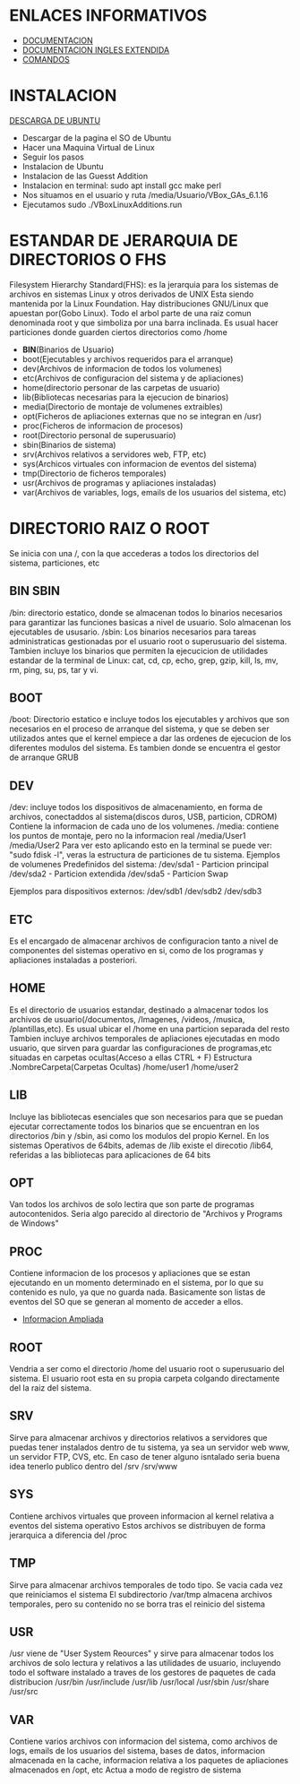 <h1>ENLACES INFORMATIVOS</h1>
<ul>
  <li><a href="https://computernewage.com/2015/06/14/el-arbol-de-directorios-de-linux-al-detalle-que-contiene-cada-carpeta/#estructura-directorios">DOCUMENTACION</a></li>
  <li><a href="https://tldp.org/LDP/Linux-Filesystem-Hierarchy/html/index.html">DOCUMENTACION INGLES EXTENDIDA</a></li>
  <li><a href="https://computernewage.com/2013/04/10/como-manejar-archivos-y-carpetas-desde-la-terminal-de-linux/">COMANDOS</a></li>
</ul>

<h1>INSTALACION</h1>
<a href="https://ubuntu.com/download/desktop">DESCARGA DE UBUNTU</a>
<ul>
  <li>Descargar de la pagina el SO de Ubuntu</li>
  <li>Hacer una Maquina Virtual de Linux</li>
  <li>Seguir los pasos</li>
  <li>Instalacion de Ubuntu</li>
  <li>Instalacion de las Guesst Addition</li>
  <li>Instalacion en terminal: sudo apt install gcc make perl</li>
  <li>Nos situamos en el usuario y ruta /media/Usuario/VBox_GAs_6.1.16</li>
  <li>Ejecutamos sudo ./VBoxLinuxAdditions.run</li>
</ul>

<h1>ESTANDAR DE JERARQUIA DE DIRECTORIOS O FHS</h1>

Filesystem Hierarchy Standard(FHS): es la jerarquia para los sistemas de archivos en sistemas Linux y otros derivados de UNIX
Esta siendo mantenida por la Linux Foundation. Hay distribuciones GNU/Linux que apuestan por(Gobo Linux). Todo el arbol parte de una raiz comun denominada root y que simboliza por una barra inclinada. Es usual hacer particiones donde guarden ciertos directorios como /home

<ul>
  <li><strong>BIN</strong>(Binarios de Usuario)</li>
  <li>boot(Ejecutables y archivos requeridos para el arranque)</li>
  <li>dev(Archivos de informacion de todos los volumenes)</li>
  <li>etc(Archivos de configuracion del sistema y de apliaciones)</li>
  <li>home(directorio personar de las carpetas de usuario)</li>
  <li>lib(Bibliotecas necesarias para la ejecucion de binarios)</li>
  <li>media(Directorio de montaje de volumenes extraibles)</li>
  <li>opt(Ficheros de apliaciones externas que no se integran en /usr)</li>
  <li>proc(Ficheros de informacion de procesos)</li>
  <li>root(Directorio personal de superusuario)</li>
  <li>sbin(Binarios de sistema)</li>
  <li>srv(Archivos relativos a servidores web, FTP, etc)</li>
  <li>sys(Archicos virtuales con informacion de eventos del sistema)</li>
  <li>tmp(Directorio de ficheros temporales)</li>
  <li>usr(Archivos de programas y apliaciones instaladas)</li>
  <li>var(Archivos de variables, logs, emails de los usuarios del sistema, etc)</li>
</ul>

<h1>DIRECTORIO RAIZ O ROOT</h1>
Se inicia con una /, con la que accederas a todos los directorios del sistema, particiones, etc

<h2>BIN SBIN</h2>
/bin: directorio estatico, donde se almacenan todos lo binarios necesarios para garantizar las funciones basicas a nivel de usuario. Solo almacenan los ejecutables de ususario.
/sbin: Los binarios necesarios para tareas administraticas gestionadas por el usuario root o superusuario del sistema.
Tambien incluye los binarios que permiten la ejecucicion de utilidades estandar de la terminal de Linux: cat, cd, cp, echo, grep, gzip, kill, ls, mv, rm, ping, su, ps, tar y vi.

<h2>BOOT</h2>
/boot: Directorio estatico e incluye todos los ejecutables y archivos que son necesarios en el proceso de arranque del sistema, y que se deben ser utilizados antes que el kernel empiece a dar las ordenes de ejecucion de los diferentes modulos del sistema. Es tambien donde se encuentra el gestor de arranque GRUB

<h2>DEV</h2>
/dev: incluye todos los dispositivos de almacenamiento, en forma de archivos, conectaddos al sistema(discos duros, USB, particion, CDROM) Contiene la informacion de cada uno de los volumenes.
/media: contiene los puntos de montaje, pero no la informacion real
  /media/User1
  /media/User2
Para ver esto aplicando esto en la terminal se puede ver: "sudo fdisk -l", veras la estructura de particiones de tu sistema.
Ejemplos de volumenes Predefinidos del sistema:
  /dev/sda1 - Particion principal
  /dev/sda2 - Particion extendida
  /dev/sda5 - Particion Swap

Ejemplos para dispositivos externos:
  /dev/sdb1
  /dev/sdb2
  /dev/sdb3

<h2>ETC</h2>
Es el encargado de almacenar archivos de configuracion tanto a nivel de componentes del sistemas operativo en si, como de los programas y apliaciones instaladas a posteriori.

<h2>HOME</h2>
Es el directorio de usuarios estandar, destinado a almacenar todos los archivos de usuario(/documentos, /Imagenes, /videos, /musica, /plantillas,etc). Es usual ubicar el /home en una particion separada del resto
Tambien incluye archivos temporales de apliaciones ejecutadas en modo usuario, que sirven para guardar las configuraciones de programas,etc situadas en carpetas ocultas(Acceso a ellas CTRL + F)
Estructura
  .NombreCarpeta(Carpetas Ocultas)
  /home/user1
  /home/user2

<h2>LIB</h2>
Incluye las bibliotecas esenciales que son necesarios para que se puedan ejecutar correctamente todos los binarios que se encuentran en los directorios /bin y /sbin, asi como los modulos del propio Kernel.
En los sistemas Operativos de 64bits, ademas de /lib existe el direcotio /lib64, referidas a las bibliotecas para aplicaciones de 64 bits

<h2>OPT</h2>
Van todos los archivos de solo lectira que son parte de programas autocontenidos. Seria algo parecido al directorio de "Archivos y Programs de Windows"

<h2>PROC</h2>
Contiene informacion de los procesos y apliaciones que se estan ejecutando en un momento determinado en el sistema, por lo que su contenido es nulo, ya que no guarda nada. Basicamente son listas de eventos del SO que se generan al momento de acceder a ellos.
<ul>
  <li><a href="https://www.linuxtotal.com.mx/index.php?cont=info_admon_016">Informacion Ampliada</a></li>
</ul>

<h2>ROOT</h2>
Vendria a ser como el directorio /home del usuario root o superusuario del sistema.
El usuario root esta en su propia carpeta colgando directamente del la raiz del sistema.

<h2>SRV</h2>
Sirve para almacenar archivos y directorios relativos a servidores que puedas tener instalados dentro de tu sistema, ya sea un servidor web www, un servidor FTP, CVS, etc.
En caso de tener alguno isntalado seria buena idea tenerlo publico dentro del /srv
  /srv/www

<h2>SYS</h2>
Contiene archivos virtuales que proveen informacion al kernel relativa a eventos del sistema operativo
Estos archivos se distribuyen de forma jerarquica a diferencia del /proc

<h2>TMP</h2>
Sirve para almacenar archivos temporales de todo tipo. Se vacia cada vez que reiniciamos el sistema
El subdirectorio /var/tmp almacena archivos temporales, pero su contenido no se borra tras el reinicio del sistema

<h2>USR</h2>
/usr viene de "User System Reources" y sirve para almacenar todos los archivos de solo lectura y relativos a las utilidades de usuario, incluyendo todo el software instalado a traves de los gestores de paquetes de cada distribucion
  /usr/bin
  /usr/include
  /usr/lib
  /usr/local
  /usr/sbin
  /usr/share
  /usr/src

<h2>VAR</h2>
Contiene varios archivos con informacion del sistema, como archivos de logs, emails de los usuarios del sistema, bases de datos, informacion almacenada en la cache, informacion relativa a los paquetes de apliaciones almacenados en /opt, etc
Actua a modo de registro de sistema
